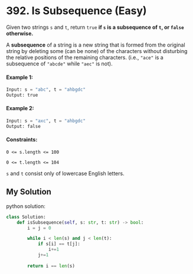 # 392. Is Subsequence (Easy)

Given two strings `s` and `t`, return `true` **if `s` is a **subsequence** of `t`, or `false` otherwise.**

A **subsequence** of a string is a new string that is formed from the original string by deleting some (can be none) of the characters without disturbing the relative positions of the remaining characters. (i.e., `"ace"` is a subsequence of `"abcde"` while `"aec"` is not).

#### Example 1:

```python
Input: s = "abc", t = "ahbgdc"
Output: true
```

#### Example 2:

```python
Input: s = "axc", t = "ahbgdc"
Output: false
```

#### Constraints:

`0 <= s.length <= 100`

`0 <= t.length <= 104`

`s` and `t` consist only of lowercase English letters.


## My Solution
python solution:
```python
class Solution:
    def isSubsequence(self, s: str, t: str) -> bool:
        i = j = 0

        while i < len(s) and j < len(t):
            if s[i] == t[j]:
                i+=1
            j+=1
        
        return i == len(s)
```